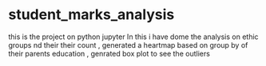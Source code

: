 # student_marks_analysis
this is the project on python jupyter 
In this i have dome the analysis on ethic groups nd their their count , generated a heartmap based on group by of their parents education , genrated box plot to see the outliers 
